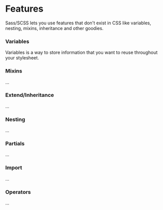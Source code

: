 # Features

Sass/SCSS lets you use features that don't exist in CSS like variables, nesting, mixins, inheritance and other goodies.



### Variables

Variables is a way to store information that you want to reuse throughout your stylesheet.



### Mixins

...

### Extend/Inheritance

...

### Nesting

...

### Partials

...

### Import

...

### Operators

...

